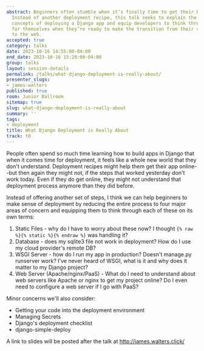```yaml
---
abstract: Beginners often stumble when it’s finally time to get their Django app online.
  Instead of another deployment recipe, this talk seeks to explain the fundamental
  concepts of deploying a Django app and equip developers to think through the process
  for themselves when they’re ready to make the transition from their code editor
  to the web.
accepted: true
category: talks
date: 2023-10-16 14:55:00-04:00
end_date: 2023-10-16 15:20:00-04:00
group: talks
layout: session-details
permalink: /talks/what-django-deployment-is-really-about/
presenter_slugs:
- james-walters
published: true
room: Junior Ballroom
sitemap: true
slug: what-django-deployment-is-really-about
summary: ''
tags:
- deployment
title: What Django Deployment is Really About
track: t0
---
```


People often spend so much time learning how to build apps in Django that when it comes time for deployment, it feels like a whole new world that they don't understand. Deployment recipes might help them get their app online--but then again they might not, if the steps that worked yesterday don't work today. Even if they do get online, they might not understand that deployment process anymore than they did before.

Instead of offering another set of steps, I think we can help beginners to make sense of deployment by reducing the entire process to four major areas of concern and equipping them to think through each of these on its own terms:

1. Static Files - why do I have to worry about these now? I thought `{% raw %}{% static %}{% endraw %}` was handling it?
2. Database - does my sqlite3 file not work in deployment? How do I use my cloud provider's remote DB?
3. WSGI Server -  how do I run my app in production? Doesn't manage.py runserver work? I've never heard of WSGI, what is it and why does it matter to my Django project?
4. Web Server (Apache/nginx/PaaS) - What do I need to understand about web servers like Apache or nginx to get my project online? Do I even need to configure a web server if I go with PaaS?

Minor concerns we'll also consider:
- Getting your code into the deployment environment
- Managing Secrets
- Django's deployment checklist
- django-simple-deploy

A link to slides will be posted after the talk at http://james.walters.click/
